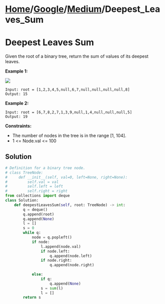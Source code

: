 # [Home](./../..)/[Google](./..)/[Medium](./)/Deepest_Leaves_Sum
<h1>Deepest Leaves Sum</h1>

<p>
Given the root of a binary tree, return the sum of values of its deepest leaves.

</p>

<b>Example 1:</b>

<img src="https://assets.leetcode.com/uploads/2019/07/31/1483_ex1.png">

    Input: root = [1,2,3,4,5,null,6,7,null,null,null,null,8]
    Output: 15
    
<b>Example 2:</b>

    Input: root = [6,7,8,2,7,1,3,9,null,1,4,null,null,null,5]
    Output: 19

<b>Constraints:</b>

- The number of nodes in the tree is in the range [1, 104].
- 1 <= Node.val <= 100

<h2>Solution</h2>

```python
# Definition for a binary tree node.
# class TreeNode:
#     def __init__(self, val=0, left=None, right=None):
#         self.val = val
#         self.left = left
#         self.right = right
from collections import deque
class Solution:
    def deepestLeavesSum(self, root: TreeNode) -> int:
        q = deque()
        q.append(root)
        q.append(None)
        l = []
        s = 0
        while q:
            node = q.popleft()
            if node:
                l.append(node.val)
                if node.left:
                    q.append(node.left)
                if node.right:
                    q.append(node.right)
                    
            else:
                if q:
                    q.append(None)
                s = sum(l)
                l = []
        return s
```
